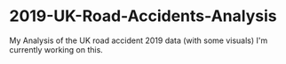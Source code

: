 # 2019-UK-Road-Accidents-Analysis
My Analysis of the UK road accident 2019 data (with some visuals)
I'm currently working on this.

